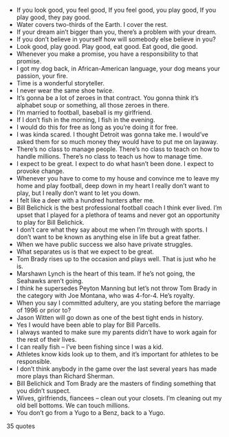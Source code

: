  - If you look good, you feel good, If you feel good, you play good, If you play good, they pay good.
 - Water covers two-thirds of the Earth. I cover the rest.
 - If your dream ain’t bigger than you, there’s a problem with your dream.
 - If you don’t believe in yourself how will somebody else believe in you?
 - Look good, play good. Play good, eat good. Eat good, die good.
 - Whenever you make a promise, you have a responsibility to that promise.
 - I got my dog back, in African-American language, your dog means your passion, your fire.
 - Time is a wonderful storyteller.
 - I never wear the same shoe twice.
 - It’s gonna be a lot of zeroes in that contract. You gonna think it’s alphabet soup or something, all those zeroes in there.
 - I’m married to football, baseball is my girlfriend.
 - If I don’t fish in the morning, I fish in the evening.
 - I would do this for free as long as you’re doing it for free.
 - I was kinda scared. I thought Detroit was gonna take me. I would’ve asked them for so much money they would have to put me on layaway.
 - There’s no class to manage people. There’s no class to teach on how to handle millions. There’s no class to teach us how to manage time.
 - I expect to be great. I expect to do what hasn’t been done. I expect to provoke change.
 - Whenever you have to come to my house and convince me to leave my home and play football, deep down in my heart I really don’t want to play, but I really don’t want to let you down.
 - I felt like a deer with a hundred hunters after me.
 - Bill Belichick is the best professional football coach I think ever lived. I’m upset that I played for a plethora of teams and never got an opportunity to play for Bill Belichick.
 - I don’t care what they say about me when I’m through with sports. I don’t want to be known as anything else in life but a great father.
 - When we have public success we also have private struggles.
 - What separates us is that we expect to be great.
 - Tom Brady rises up to the occasion and plays well. That is just who he is.
 - Marshawn Lynch is the heart of this team. If he’s not going, the Seahawks aren’t going.
 - I think he supersedes Peyton Manning but let’s not throw Tom Brady in the category with Joe Montana, who was 4-for-4. He’s royalty.
 - When you say I committed adultery, are you stating before the marriage of 1996 or prior to?
 - Jason Witten will go down as one of the best tight ends in history.
 - Yes I would have been able to play for Bill Parcells.
 - I always wanted to make sure my parents didn’t have to work again for the rest of their lives.
 - I can really fish – I’ve been fishing since I was a kid.
 - Athletes know kids look up to them, and it’s important for athletes to be responsible.
 - I don’t think anybody in the game over the last several years has made more plays than Richard Sherman.
 - Bill Belichick and Tom Brady are the masters of finding something that you didn’t suspect.
 - Wives, girlfriends, fiancees – clean out your closets. I’m cleaning out my old bell bottoms. We can touch millions.
 - You don’t go from a Yugo to a Benz, back to a Yugo.

35 quotes